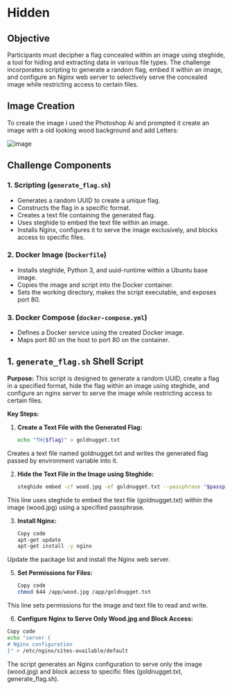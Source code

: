 # Hidden

## Objective
Participants must decipher a flag concealed within an image using steghide, a tool for hiding and extracting data in various file types. The challenge incorporates scripting to generate a random flag, embed it within an image, and configure an Nginx web server to selectively serve the concealed image while restricting access to certain files.

## Image Creation
To create the image i used the Photoshop Ai and prompted it create an image with a old looking wood background and add Letters:

![image](https://github.com/CTF-Citadel/challenges/assets/115781703/130bd9c6-9eca-446e-8cba-a652e9798f5b)



## Challenge Components

### 1. Scripting (`generate_flag.sh`)
- Generates a random UUID to create a unique flag.
- Constructs the flag in a specific format.
- Creates a text file containing the generated flag.
- Uses steghide to embed the text file within an image.
- Installs Nginx, configures it to serve the image exclusively, and blocks access to specific files.

### 2. Docker Image (`Dockerfile`)
- Installs steghide, Python 3, and uuid-runtime within a Ubuntu base image.
- Copies the image and script into the Docker container.
- Sets the working directory, makes the script executable, and exposes port 80.

### 3. Docker Compose (`docker-compose.yml`)
- Defines a Docker service using the created Docker image.
- Maps port 80 on the host to port 80 on the container.


## 1. `generate_flag.sh` Shell Script

**Purpose:**
This script is designed to generate a random UUID, create a flag in a specified format, hide the flag within an image using steghide, and configure an nginx server to serve the image while restricting access to certain files.

**Key Steps:**

1. **Create a Text File with the Generated Flag:**

   ```sh
   echo "TH{$flag}" > goldnugget.txt
   ```
Creates a text file named goldnugget.txt and writes the generated flag passed by environment variable into it.


2. **Hide the Text File in the Image using Steghide:**

    ```sh
   steghide embed -cf wood.jpg -ef goldnugget.txt --passphrase "$passphrase"
    ```
This line uses steghide to embed the text file (goldnugget.txt) within the image (wood.jpg) using a specified passphrase.


3. **Install Nginx:**

    ```sh
   Copy code
   apt-get update
   apt-get install -y nginx
    ```
Update the package list and install the Nginx web server.


5. **Set Permissions for Files:**

    ```sh
   Copy code
   chmod 644 /app/wood.jpg /app/goldnugget.txt
    ```
This line sets permissions for the image and text file to read and write.


6. **Configure Nginx to Serve Only Wood.jpg and Block Access:**

  ```sh
  Copy code
  echo "server {
  # Nginx configuration
  }" > /etc/nginx/sites-available/default
  ```
The script generates an Nginx configuration to serve only the image (wood.jpg) and block access to specific files (goldnugget.txt, generate_flag.sh).
